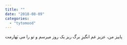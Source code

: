 ```yaml
---
title: ""
date: "2018-08-09"
categories: 
  - "tytomood"
---
```


پاییز من، عزیز غم انگیزِ برگ ریز یک روز میرسم و تو را می بَهارمت
